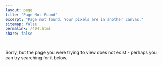 ```yaml
---
layout: page
title: "Page Not Found"
excerpt: "Page not found. Your pixels are in another canvas."
sitemap: false
permalink: /404.html
share: false

---
```


Sorry, but the page you were trying to view does not exist - perhaps you can try searching for it below.

<br>


<script type="text/javascript">
  var GOOG_FIXURL_LANG = 'en';
  var GOOG_FIXURL_SITE = '{{ site.url }}'
</script>
<script type="text/javascript"
  src="//linkhelp.clients.google.com/tbproxy/lh/wm/fixurl.js">
</script>

<br>

<br>

<br>

<br>

